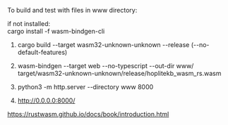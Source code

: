 To build and test with files in www directory:  

if not installed:  
cargo install -f wasm-bindgen-cli

1. cargo build --target wasm32-unknown-unknown --release (--no-default-features)

2. wasm-bindgen --target web --no-typescript --out-dir www/ target/wasm32-unknown-unknown/release/hoplitekb_wasm_rs.wasm

3. python3 -m http.server --directory www 8000

4. http://0.0.0.0:8000/


https://rustwasm.github.io/docs/book/introduction.html
